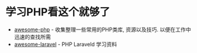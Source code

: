 # 学习PHP看这个就够了
* [awesome-php](https://github.com/JingwenTian/awesome-php) - 收集整理一些常用的PHP类库, 资源以及技巧. 以便在工作中迅速的查找所需  
* [awesome-laravel](https://github.com/chiraggude/awesome-laravel) - PHP Laraveld 学习资料

